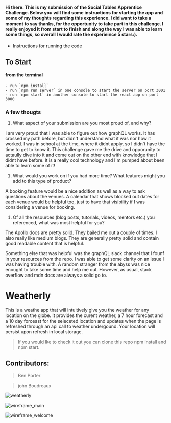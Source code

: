 #### Hi there. This is my submission of the Social Tables Apprentice Challenge. Below you will find some instructions for starting the app and some of my thoughts regarding this experience. I did want to take a moment to say thanks, for the opportunity to take part in this challenge. I really enjoyed it from start to finish and along the way I was able to learn some things, so overall I would rate the experieince 5 stars:).  


* Instructions for running the code
## To Start
#### from the terminal
	- run `npm install`
	- run `npm run server` in one console to start the server on port 3001
	- run `npm start` in another console to start the react app on port 3000

### A few thougts

1. What aspect of your submission are you most proud of, and why?

I am very proud that I was able to figure out how graphQL works. It has crossed my path before, but didn't understand what it was nor how it worked. I was in school at the time, where it didnt apply, so I didn't have the time to get to know it. This challenge gave me the drive and opporunity to actaully dive into it and come out on the other end with knowledge that I didnt have before. It is a really cool technology and I'm pumped about been able to learn some of it!


1. What would you work on if you had more time? What features might you add to this type of product?

A booking feature would be a nice addition as well as a way to ask questions about the venues. A calendar that shows blocked out dates for each venue would be helpful too, just to have that visibility if I was considering a venue for booking.


1. Of all the resources (blog posts, tutorials, videos, mentors etc.) you referenced, what was most helpful for you?

The Apollo docs are pretty solid. They bailed me out a couple of times. I also really like medium blogs. They are generally pretty solid and contain good readable content that is helpful. 
	
Something else that was helpful was the graphQL slack channel that I founf in your resources from the repo. I was able to get some clarity on an issue I was having trouble with. A random stranger from the abyss was nice enought to take some time and help me out. However, as usual, stack overflow and mdn docs are always a solid go to.














# Weatherly

This is a weathe app that will intuitively give you the weather for any location on the globe. It provides the curent weather, a 7 hour forecast and a 10 day forceast for the seleceted location and updates when the page is refreshed through an api call to weather undergound. Your location will persist upon refresh in local storage. 

>If you would lke to check it out you can clone this repo npm install and npm start.

## Contributors:

>Ben Porter

>john Boudreaux

![weatherly](https://user-images.githubusercontent.com/20631355/37002018-8d5eaa84-2085-11e8-8f87-573017b23108.gif)

![wireframe_main](https://user-images.githubusercontent.com/26842728/30650344-e3136c9a-9ddf-11e7-9087-9192c825a894.jpg)

![wireframe_welcome](https://user-images.githubusercontent.com/26842728/30650413-0973ac4c-9de0-11e7-91b9-be0748f36992.jpg)
